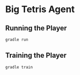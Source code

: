 # Big Tetris Agent

## Running the Player

```sh
gradle run
```

## Training the Player

```sh
gradle train
```